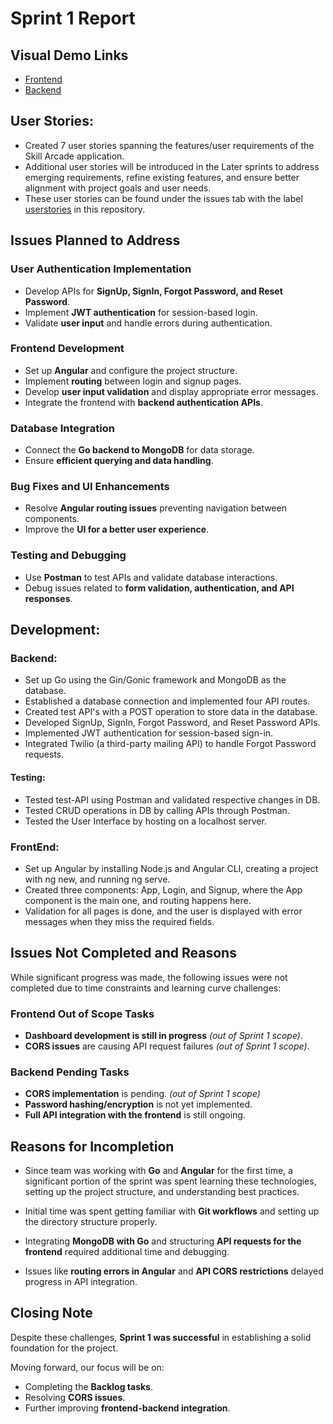 # Sprint 1 Report

## Visual Demo Links
- [Frontend](https://drive.google.com/file/d/1wLm-qh37Ih8RsFMu-TMAoJNtcbJZStD_/view?usp=sharing)
- [Backend](https://uflorida-my.sharepoint.com/:v:/g/personal/spabbathi_ufl_edu/Ean2Ve1wj4xEtgGceMtBZ4sBMSX4zHehqoICCcBVmN8iBQ?nav=eyJyZWZlcnJhbEluZm8iOnsicmVmZXJyYWxBcHAiOiJPbmVEcml2ZUZvckJ1c2luZXNzIiwicmVmZXJyYWxBcHBQbGF0Zm9ybSI6IldlYiIsInJlZmVycmFsTW9kZSI6InZpZXciLCJyZWZlcnJhbFZpZXciOiJNeUZpbGVzTGlua0NvcHkifX0&e=0E9E5X)

## User Stories:
- Created 7 user stories spanning the features/user requirements of the Skill Arcade application. 
- Additional user stories will be introduced in the Later sprints to address emerging requirements, refine existing features, and ensure better alignment with project goals and user needs.
- These user stories can be found under the issues tab with the label [userstories](https://github.com/NavyaDurgam98/SkillArcade/issues) in this repository.


## Issues Planned to Address  
 
### User Authentication Implementation  
- Develop APIs for **SignUp, SignIn, Forgot Password, and Reset Password**.  
- Implement **JWT authentication** for session-based login.  
- Validate **user input** and handle errors during authentication.  

### Frontend Development  
- Set up **Angular** and configure the project structure.  
- Implement **routing** between login and signup pages.  
- Develop **user input validation** and display appropriate error messages.  
- Integrate the frontend with **backend authentication APIs**.  

### Database Integration  
- Connect the **Go backend to MongoDB** for data storage.  
- Ensure **efficient querying and data handling**.  

### Bug Fixes and UI Enhancements  
- Resolve **Angular routing issues** preventing navigation between components.  
- Improve the **UI for a better user experience**.  

### Testing and Debugging  
- Use **Postman** to test APIs and validate database interactions.  
- Debug issues related to **form validation, authentication, and API responses**.  



## Development:
### Backend:  
- Set up Go using the Gin/Gonic framework and MongoDB as the database.  
- Established a database connection and implemented four API routes.  
- Created test API's with a POST operation to store data in the database.  
- Developed SignUp, SignIn, Forgot Password, and Reset Password APIs.  
- Implemented JWT authentication for session-based sign-in.  
- Integrated Twilio (a third-party mailing API) to handle Forgot Password requests.
#### Testing:
- Tested test-API using Postman and validated respective changes in DB.
- Tested CRUD operations in DB by calling APIs through Postman.
- Tested the User Interface by hosting on a localhost server.
### FrontEnd:
- Set up Angular by installing Node.js and Angular CLI, creating a project with ng new, and running ng serve.  
- Created three components: App, Login, and Signup, where the App component is the main one, and routing happens here.   
- Validation for all pages is done, and the user is displayed with error messages when they miss the required fields.

## Issues Not Completed and Reasons  

While significant progress was made, the following issues were not completed due to time constraints and learning curve challenges:  

### Frontend Out of Scope Tasks  
- **Dashboard development is still in progress** *(out of Sprint 1 scope)*.  
- **CORS issues** are causing API request failures *(out of Sprint 1 scope)*.  

### Backend Pending Tasks  
- **CORS implementation** is pending. *(out of Sprint 1 scope)*
- **Password hashing/encryption** is not yet implemented.  
- **Full API integration with the frontend** is still ongoing.  

## Reasons for Incompletion  

- Since team was working with **Go** and **Angular** for the first time, a significant portion of the sprint was spent learning these technologies, setting up the project structure, and understanding best practices.  

- Initial time was spent getting familiar with **Git workflows** and setting up the directory structure properly.  

- Integrating **MongoDB with Go** and structuring **API requests for the frontend** required additional time and debugging.  

- Issues like **routing errors in Angular** and **API CORS restrictions** delayed progress in API integration.  



## Closing Note  

Despite these challenges, **Sprint 1 was successful** in establishing a solid foundation for the project.  

Moving forward, our focus will be on:  
- Completing the **Backlog tasks**.  
- Resolving **CORS issues**.  
- Further improving **frontend-backend integration**.  




